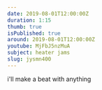 ```yaml
---
date: 2019-08-01T12:00:00Z
duration: 1:15
thumb: true
isPublished: true
around: 2019-08-01T12:00:00Z
youtube: MjFbJ5nzMuA
subject: heater jams
slug: jysmn400
---
```

i'll make a beat with anything
